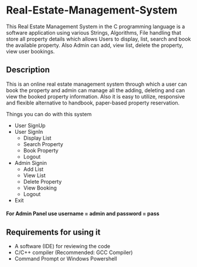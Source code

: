 # Real-Estate-Management-System
This Real Estate Management System in the C programming language is a software application using various Strings, Algorithms, File handling that store all property details which allows Users to display, list, search and book the available property. Also Admin can add, view list, delete the property, view user bookings. 

## Description
This is an online real estate management system  through which a user can book the  property  and  admin  can  manage all the adding, deleting and can view the booked property information. Also it is easy to utilize, responsive and flexible alternative to handbook, paper-based property reservation. 

Things you can do with this system
  - User SignUp
  - User SignIn
      - Display List
      - Search Property
      - Book Property
      - Logout
  - Admin Signin
      - Add List
      - View List
      - Delete Property
      - View Booking
      - Logout
  - Exit
    
#### For Admin Panel use username = admin and password = pass
## Requirements for using it

- A software (IDE) for reviewing the code
- C/C++ compiler (Recommended: GCC Compiler)
- Command Prompt or Windows Powershell
